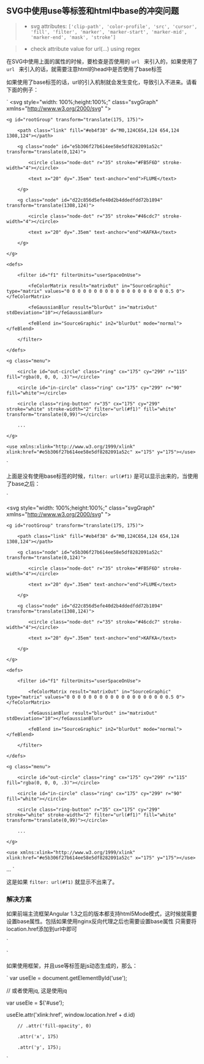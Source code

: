 ## SVG中使用use等标签和html中base的冲突问题


> + svg attributes: ` ['clip-path', 'color-profile', 'src', 'cursor', 'fill', 'filter', 'marker', 'marker-start', 'marker-mid', 'marker-end', 'mask', 'stroke’] `

> + check attribute value for url(...) using regex


在SVG中使用上面的属性的时候，要检查是否使用的 ` url  ` 来引入的，如果使用了` url  ` 来引入的话，就需要注意html的head中是否使用了base标签

如果使用了base标签的话，url的引入机制就会发生变化，导致引入不进来。请看下面的例子：

`
<svg style="width: 100%;height:100%;" class="svgGraph" xmlns="http://www.w3.org/2000/svg" "> 

    <g id="rootGroup" transform="translate(175, 175)">

        <path class="link" fill="#eb4f38" d="M0,124C654,124 654,124 1308,124"></path>

        <g class="node" id="e5b306f27b614ee58e5df8282091a52c" transform="translate(0,124)">

            <circle class="node-dot" r="35" stroke="#FB5F6D" stroke-width="4"></circle>

            <text x="20" dy=".35em" text-anchor="end">FLUME</text>

        </g>

        <g class="node" id="d22c856d5efe40d2b4ddedfdd72b1894" transform="translate(1308,124)">

            <circle class="node-dot" r="35" stroke="#46cdc7" stroke-width="4"></circle>

            <text x="20" dy=".35em" text-anchor="end">KAFKA</text>

        </g>

    </g>

    <defs>

        <filter id="f1" filterUnits="userSpaceOnUse">

            <feColorMatrix result="matrixOut" in="SourceGraphic" type="matrix" values="0 0 0 0 0 0 0 0 0 0 0 0 0 0 0 0 0 0 0.5 0"></feColorMatrix>

            <feGaussianBlur result="blurOut" in="matrixOut" stdDeviation="10"></feGaussianBlur>

            <feBlend in="SourceGraphic" in2="blurOut" mode="normal"></feBlend>

        </filter>

    </defs>

    <g class="menu">

        <circle id="out-circle" class="ring" cx="175" cy="299" r="115" fill="rgba(0, 0, 0, .3)"></circle>

        <circle id="in-circle" class="ring" cx="175" cy="299" r="90" fill="white"></circle>

        <circle class="ring-button" r="35" cx="175" cy="299" stroke="white" stroke-width="2" filter="url(#f1)" fill="white" transform="translate(0,99)"></circle>

        ...

    </g>

    <use xmlns:xlink="http://www.w3.org/1999/xlink" xlink:href="#e5b306f27b614ee58e5df8282091a52c" x="175" y="175"></use>

</svg>
`

上面是没有使用base标签的时候，`` filter: url(#f1) `` 是可以显示出来的，当使用了base之后：

`
<html>

<head>

<base href="/">

</head>

<body>

<svg style="width: 100%;height:100%;" class="svgGraph" xmlns="http://www.w3.org/2000/svg" "> 

    <g id="rootGroup" transform="translate(175, 175)">

        <path class="link" fill="#eb4f38" d="M0,124C654,124 654,124 1308,124"></path>

        <g class="node" id="e5b306f27b614ee58e5df8282091a52c" transform="translate(0,124)">

            <circle class="node-dot" r="35" stroke="#FB5F6D" stroke-width="4"></circle>

            <text x="20" dy=".35em" text-anchor="end">FLUME</text>

        </g>

        <g class="node" id="d22c856d5efe40d2b4ddedfdd72b1894" transform="translate(1308,124)">

            <circle class="node-dot" r="35" stroke="#46cdc7" stroke-width="4"></circle>

            <text x="20" dy=".35em" text-anchor="end">KAFKA</text>

        </g>

    </g>

    <defs>

        <filter id="f1" filterUnits="userSpaceOnUse">

            <feColorMatrix result="matrixOut" in="SourceGraphic" type="matrix" values="0 0 0 0 0 0 0 0 0 0 0 0 0 0 0 0 0 0 0.5 0"></feColorMatrix>

            <feGaussianBlur result="blurOut" in="matrixOut" stdDeviation="10"></feGaussianBlur>

            <feBlend in="SourceGraphic" in2="blurOut" mode="normal"></feBlend>

        </filter>

    </defs>

    <g class="menu">

        <circle id="out-circle" class="ring" cx="175" cy="299" r="115" fill="rgba(0, 0, 0, .3)"></circle>

        <circle id="in-circle" class="ring" cx="175" cy="299" r="90" fill="white"></circle>

        <circle class="ring-button" r="35" cx="175" cy="299" stroke="white" stroke-width="2" filter="url(#f1)" fill="white" transform="translate(0,99)"></circle>

        ...

    </g>

    <use xmlns:xlink="http://www.w3.org/1999/xlink" xlink:href="#e5b306f27b614ee58e5df8282091a52c" x="175" y="175"></use>

</svg>
...
`

这是如果 ` filter: url(#f1) ` 就显示不出来了。

### 解决方案

如果前端主流框架Angular 1.3之后的版本都支持html5Mode模式，这时候就需要设置base属性。包括如果使用nginx反向代理之后也需要设置base属性
只需要将location.href添加到url中即可

`
<base href="http://someone.com">

<use xmlns:xlink="http://www.w3.org/1999/xlink" xlink:href="http://someone.com#e5b306f27b614ee58e5df8282091a52c" x="175" y="175"></use>
`

如果使用框架，并且use等标签是js动态生成的，那么：

`
var useEle = document.getElementById('use');

// 或者使用jq, 这是使用jq

var useEle = $('#use');

useEle.attr('xlink:href', window.location.href + d.id)

        // .attr('fill-opacity', 0)

        .attr('x', 175)

        .attr('y', 175);
`






